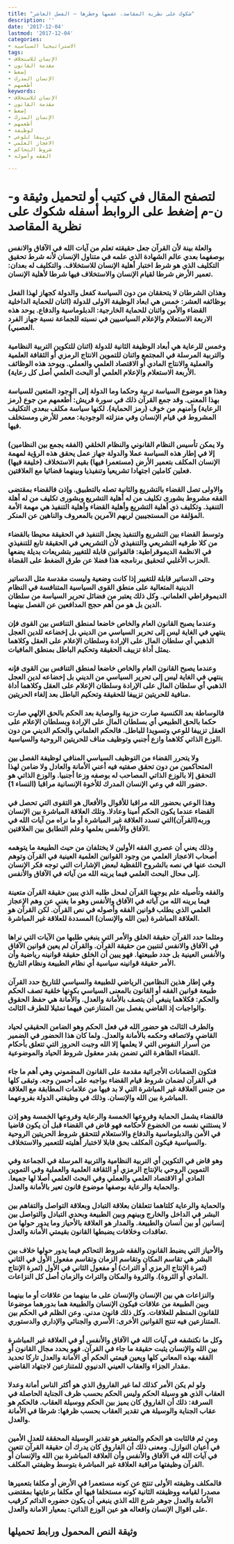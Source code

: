 ```yaml
---
title: "شكوك على نظرية المقاصد، عقمها وخطرها – الفصل العاشر"
description: ''
date: '2017-12-04'
lastmod: '2017-12-04'
categories:
- الاستراتيجيا السياسية
tags:
- الإنسان للاستخلاف
- مقدمة القانون
- إضغط
- الإنسان المدرك
- أطعمهم
keywords:
- الإنسان للاستخلاف
- مقدمة القانون
- إضغط
- الإنسان المدرك
- أطعمهم
- لوظيفة
- تزييفا للوعي
- الاعجاز العلمي
- شروط التحاكم
- الفقه وأصوله

---
```

# **لتصفح المقال في كتيب أو لتحميل وثيقة و-ن-م إضغط على الروابط أسفله** **شكوك على نظرية المقاصد**

### والعلة بينة لأن القرآن جعل حقيقته تعلم من آيات الله في الآفاق والانفس بوصفهما بعدي عالم الشهادة الذي علمه في متناول الإنسان لأنه شرط تحقيق التكليف الذي هو شرط اختبار أهلية الإنسان للاستخلاف. والتكليف له بعدان: تعمير الأرض شرطا لقيام الإنسان والاستخلاف فيها شرطا لأهلية الإنسان.

### وهذان الشرطان لا يتحققان من دون السياسة كفعل والدولة كجهاز لهذا الفعل بوظائفه العشر: خمس هي ابعاد الوظيفة الاولى للدولة (اثنان للحماية الداخلية القضاء والأمن واثنان للحماية الخارجية: الدبلوماسية والدفاع. يوحد هذه الاربعة الاستعلام والإعلام السياسيين في نسبته للجماعة نسبة جهاز الفرد العصبي).

### وخمس للرعاية هي أبعاد الوظيفة الثانية للدولة (اثنان للتكوين التربية النظامية والتربية المرسلة في المجتمع واثنان للتموين الانتاج الرمزي أو الثقافة العلمية والعملية والانتاج المادي أو الاقتصاد العلمي والعملي. ويوحد هذه الوظائف الأربعة الاستعلام والإعلام العلمي أو البحث العلمي أصل كل رعاية).

### وهذا هو موضوع السياسة تربية وحكما وما الدولة إلى الوجود المتعين للسياسة بهذا المعنى. وقد جمع القرآن ذلك في سورة قريش: أطعمهم من جوع (رمز الرعاية) وآمنهم من خوف (رمز الحماية). لكنها سياسة مكلف ببعدي التكليف المشروط في قيام الإنسان وفي منزلته الوجودية: معمر للأرض ومستخلف فيها.

### ولا يمكن تأسيس النظام القانوني والنظام الخلقي (الفقه يجمع بين النظامين) إلا في إطار هذه السياسة عملا والدولة جهاز عمل يحقق هذه الرؤية لمهمة الإنسان المكلف بتعمير الأرض (مستعمرا فيها) بقيم الاستخلاف (خليفة فيها) فعلين كاملين اجتهادا تشريعيا وتنفيذيا وبينهما قضائيا مع العلاقتين.

### والاولى تصل القضاء بالتشريع والثانية تصله بالتطبيق. وإذن فالقضاء بمقتضى الفقه مشروط بشورى تكليف من له أهلية التشريع وبشورى تكليف من له أهلة التنفيذ. وتكليف ذي أهلية التشريع وأهلية القضاء وأهلية التنفيذ هي مهمة الأمة المؤلفة من المستجيبين لربهم الآمرين بالمعروف والناهين عن المنكر.

### وتوسط القضاء بين التشريع والتنفيذ يجعل التنفيذ في الحقيقة محيطا بالقضاء من كلا طرفيه التشريعي والتنفيذي لأن التشريعي في الحقيقة تابع للتنفيذي في الانظمة الديموقراطية: فالقوانين قابلة للتغيير بتشريعات بديلة يضعها الحزب الأغلبي لتحقيق برنامجه هذا فضلا عن طرق الضغط على القضاة.

### وحتى الدساتير قابلة للتغيير إذا كانت وضعية وليست مقدسة مثل الدساتير الدينية المتعالية على منطق القوى السياسية المتنافسة في النظام الديموقراطي العلماني. وكل ذلك يعتبر من فضائل تحرير السياسة من سلطان الدين بل هو من أهم حجج المدافعين عن الفصل بينهما.

### وعندما يصبح القانون العام والخاص خاضعا لمنطق التنافس بين القوى فإن ينتهي في الغاية ليس إلى تحرير السياسي من الديني بل إخضاعه للدين العجل الذهبي أي سلطان المال على الإرادة وسلطان الإعلام على العقل وكلاهما يمثل أداة تزييف الحقيقة وتحكيم الباطل بمنطق المافيات.

### وعندما يصبح القانون العام والخاص خاضعا لمنطق التنافس بين القوى فإنه ينتهي في الغاية ليس إلى تحرير السياسي من الديني بل إخضاعه لدين العجل الذهبي أي سلطان المال على الإرادة وسلطان الإعلام على العقل وكلاهما أداة منافية للحريتين تزييفا للحقيقة وتحكيم الباطل بعد إلغاء الحريتين.

### فالوساطة بعد الكنسية صارت حزبية والوصاية بعد الحكم بالحق الإلهي صارت حكما بالحق الطبيعي أي بسلطان المال على الإرادة وبسلطان الإعلام على العقل تزييفا للوعي وتسويدا للباطل. فالحكم العلماني والحكم الديني من دون الوزع الذاتي كلاهما وازع أجنبي وتوظيف مناف للحريتين الروحية والسياسية.

### ولا يتحرر القضاء من التوظيف السياسي المنافي لوظيفة الفصل بين المتحاكمين من دون تحقق صفتيه فيه أعني الأمانة والعادل ولا ضامن لهذا التحقق إلا بالوزع الذاتي المصاحب له بوصفه وزعا أجنبيا. والوزع الذاتي هو حضور الله في وعي الإنسان المدرك للأخوة الإنسانية مراقبا (النساء 1).

### وهذا الوعي بحضور الله مراقبا للأقوال والأفعال هو التقوى التي تحصل في القضاء عندما يكون الحكم أمينا وعادلا. وتلك العلاقة المباشرة بين الإنسان وربه(القرآن)التي تسدد العلاقة غير المباشرة أو ما نراه من آيات الله في الآفاق والأنفس بعلمها وعلم التطابق بين العلاقتين.

### وذلك يعني أن عصري الفقه الأولين لا يختلفان من حيث الطبيعة ما يتوهمه أصحاب الاعجاز العلمي من وجود القوانين العلمية العينية في القرآن وتوهم البحث عنها في نصه بالشروح اللفظية لبعض الإشارات التي توجه فكر الإنسان إلى محال البحث العلمي فيما يرينه الله من آياته في الآفاق والأنفس.

### والفقه وتأصيله علم يوجهنا القرآن لمحل طلبه الذي يبين حقيقة القرآن متعينة فيما يرينه الله من آياته في الآفاق والأنفس وهو ما يغني عن وهم الإعجاز العلمي الذي يطلب قوانين الفقه وأصوله في نص القرآن. لكن القرآن هو العلاقة المباشرة (بين الله والإنسان) المسددة للعلاقة غير المباشرة.

### ومثلما حدد القرآن حقيقة الخلق والأمر التي ينبغي طلبها من الآيات التي نراها في الآفاق والانفس لنتبين من حقيقة القرآن. والقرآن لم يعين قوانين الآفاق والأنفس العينية بل حدد طبيعتها. فهو يبين أن الخلق حقيقة قوانينه رياضية وأن الأمر حقيقة قوانينه سياسية أي نظام الطبيعة ونظام التاريخ.

### وفي إطار هذين النظامين الرياضي للطبيعة والسياسي للتاريخ حدد القرآن طبيعة قوانين الفقه أو القانون بالمعنى السياسي بكونها خلقية تصف الحكم والحكم: فكلاهما ينبغي أن يتصف بالأمانة والعدل. والأمانة هي حفظ الحقوق والواجبات إذ القاضي يفصل بين المتنازعين فيهما تمثيلا للطرف الثالث.

### والطرف الثالث هو حضور الله في فعل الحكم وهو الضامن الحقيقي لحياد القاضي ولاتصافه وحكمه بالأمانة والعدل. ولما كان هذا الحضور في الضمير من أسرار النفوس التي لا يعلمها إلا الله وجبت الحروز التي تتعلق بأحكام القضاء الظاهرة التي تضمن بقدر معقول شروط الحياد والموضوعية.

### فتكون الضمانات الأجرائية مقدمة على القانون المضموني وهي أهم ما جاء في القرآن لضمان شروط قيام القضاء بواجبه على أحسن وجه. وتبقى كلها من جنس العلاقة غير المباشرة التي لا بد فيها من علامات المطابقة مع العلاقة المباشرة بين الله والإنسان. وذلك في وظيفتي الدولة بفروعهما.

### فالقضاء يشمل الحماية وفروعها الخمسة والرعاية وفروعها الخمسة وهو إذن لا يستثني نفسه من الخضوع لأحكامه فهو قاض في القضاء قبل أن يكون قاضيا في الأمن والدبلوماسية والدفاع والاستعلام لتتحقق شروط الحريتين الروحية والسياسية فيكون المكلف بحق قابلا لاختبار أهليته للتعمير والاستخلاف.

### وهو قاض في التكوين أي التربية النظامية والتربية المرسلة في الجماعة وفي التموين الروحي بالإنتاج الرمزي أو الثقافة العلمية والعملية وفي التموين المادي أو الاقتصاد العلمي والعملي وفي البحث العلمي أصلا لها جميعا. والحماية والرعاية بوصفها موضوع قانون تعير بالأمانة والعدل.

### والحماية والرعاية كلتاهما تتعلقان بعلاقة التبادل وبعلاقة التواصل والتفاهم بين البشر في الداخل والخارج وبينهم وبين الطبيعة وبحدي التبادل والتواصل بين إنسانين أو بين أنسان والطبيعة. والمدار هو العلاقة بالأحياز وما يدور حولها من تعاقدات وخلافات يضبطها القانون بقيمتي الأمانة والعدل.

### والأحياز التي يضبط القانون والفقه شروط التحاكم فيما يدور حولها خلاف بين البشر هي تقاسم المكان وتقاسم الزمان وتقاسم مفعول الأول في الثاني (ثمرة الإنتاج الرمزي أو التراث) أو مفعول الثاني في الأول (ثمرة الإنتاج المادي أو الثروة). والثروة والمكان والتراث والزمان أصل كل النزاعات.

### والنزاعات هي بين الإنسان والإنسان على ما بينهما من علاقات أو ما بينهما وبين الطبيعة من علاقات فيكون الإنسان والطبيعة هما بدورهما موضوعا للقانون المنظم للعلاقات. وكل ذلك قانون مدني. وعن الظلم في الحكم بين المتنازعين فيه تنتج القوانين الأخرى: الأسري والجنائي والإداري والدستوري.

### وكل ما نكتشفه في آيات الله في الآفاق والأنفس أو في العلاقة غير المباشرة بين الله والإنسان يثبت حقيقة ما جاء في القرآن. فهو يحدد مجال القانون أو الفقه بهذه المعاني كلها ويعين قيمتي الحكم أي الأمانة والعدل تاركا تحديد مقدار الجزاء والعقاب العيني الدنيوي للمتنازعين لاجتهاد القاضي.

### ولو لم يكن الأمر كذلك لما غير الفاروق الذي هو أكثر الناس أمانة وعدلا العقاب الذي هو وسيلة الحكم وليس الحكم بحسب ظرف الجناية الحاصلة في السرقة: ذلك أن الفاروق كان يميز بين الحكم ووسيلة العقاب. فالحكم هو عقاب الجناية والوسيلة هي تقدير العقاب بحسب ظرفها: شرطا في الأمانة والعدل.

### ومن ثم فالثابت هو الحكم والمتغير هو تقدير الوسيلة المحققة للعدل الأمين في أعيان النوازل. ومعنى ذلك أن الفاروق كان يدرك أن حقيقة القرآن تتعين في آيات الله في الآفاق والأنفس وأن العلاقة المباشرة بين الله والإنسان أو القرآن وظيفتها مراقبة العلاقة غير المباشرة بتوسط وظيفتي المكلف.

### فالمكلف وظيفته الأولى تنتج عن كونه مستعمرا في الأرض أو مكلفا بتعميرها مصدرا لقيامه ووظيفته الثانية كونه مستخلفا فيها أي مكلفا برعايتها بمقتضى الأمانة والعدل جوهر شرع الله الذي ينبغي أن يكون حضوره الدائم كرقيب على اقوال الإنسان وافعاله هو عين الوزع الذاتي: بمعيار الامانة والعدل.

## وثيقة النص المحمول ورابط تحميلها

###